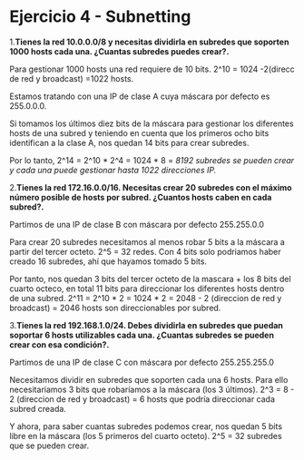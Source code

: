 Ejercicio 4 - Subnetting
=
1.__Tienes la red 10.0.0.0/8 y necesitas dividirla en subredes que soporten 1000 hosts cada una. ¿Cuantas subredes puedes crear?.__

  Para gestionar 1000 hosts una red requiere de 10 bits. 2^10 = 1024 -2(direcc de red y broadcast) =1022 hosts.

  Estamos tratando con una IP de clase A cuya máscara por defecto es 255.0.0.0.

  Si tomamos los últimos diez bits de la máscara para gestionar los diferentes hosts de una subred y teniendo en cuenta que los primeros ocho bits 
  identifican a la clase A, nos quedan 14 bits para crear subredes.

  Por lo tanto, 2^14 = 2^10 * 2^4 = 1024 * 8 = __8192 subredes se pueden crear_ y cada una puede gestionar hasta _1022 direcciones IP.__

2.__Tienes la red 172.16.0.0/16. Necesitas crear 20 subredes con el máximo número posible de hosts por subred. ¿Cuantos hosts caben en cada subred?.__

  Partimos de una IP de clase B con máscara por defecto 255.255.0.0

  Para crear 20 subredes necesitamos al menos robar 5 bits a la máscara a partir del tercer octeto. 2^5 = 32 redes. Con 4 bits solo podriamos haber creado 16 subredes, 
  ahí que hayamos tomado 5 bits.

  Por tanto, nos quedan 3 bits del tercer octeto de la mascara + los 8 bits del cuarto octeco, en total 11 bits para direccionar los diferentes hosts dentro de una subred.
  2^11 = 2^10 * 2 = 1024 * 2 = 2048 - 2 (direccion de red y broadcast) = 2046 hosts son direccionables por subred.
  
3.__Tienes la red 192.168.1.0/24. Debes dividirla en subredes que puedan soportar 6 hosts utilizables cada una. ¿Cuantas subredes se pueden crear con esa condición?.__

  Partimos de una IP de clase C con máscara por defecto 255.255.255.0

  Necesitamos dividir en subredes que soporten cada una 6 hosts. Para ello necesitariamos 3 bits que robaríamos a la máscara (los 3 últimos). 
  2^3 = 8 - 2 (direccion de red y broadcast) = 6 hosts que podría direccionar cada subred creada.

  Y ahora, para saber cuantas subredes podemos crear, nos quedan 5 bits libre en la máscara (los 5 primeros del cuarto octeto). 2^5 = 32 subredes que se pueden crear.

